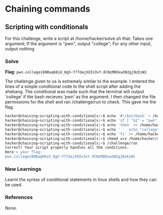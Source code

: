 # Chaining commands

## Scripting with conditionals
For this challenge, write a script at /home/hacker/solve.sh that: Takes one argument; If the argument is "pwn", output "college"; For any other input, output nothing

### Solve
**Flag:** `pwn.college{8OBaq68iU_0gh-Y77dajXUIn3vY.0lNzMDOxwSN2gjNzEzW}`

The challenge given to us is extremely similar to the example. I entered the lines of a simple conditional code to the shell script after adding the shebang. The conditional was made such that the terminal will output 'college' if the bash recieves 'pwn' as the argument. I then changed the file permissions for the shell and ran /challenge/run to check. This gave me the flag.

```bash
hacker@chaining~scripting-with-conditionals:~$ echo '#!/bin/bash' > /home/hacker/solve.sh
hacker@chaining~scripting-with-conditionals:~$ echo 'if [ "$1" = "pwn" ]' >> /home/hacker/solve.sh
hacker@chaining~scripting-with-conditionals:~$ echo 'then' >> /home/hacker/solve.sh 
hacker@chaining~scripting-with-conditionals:~$ echo '    echo "college"' >> /home/hacker/solve.sh
hacker@chaining~scripting-with-conditionals:~$ echo 'fi' >> /home/hacker/solve.sh
hacker@chaining~scripting-with-conditionals:~$ chmod u+x /home/hacker/solve.sh
hacker@chaining~scripting-with-conditionals:~$ /challenge/run
Correct! Your script properly handles all the conditions.
Here's your flag:
pwn.college{8OBaq68iU_0gh-Y77dajXUIn3vY.0lNzMDOxwSN2gjNzEzW}
```

### New Learnings
Learnt the syntax of conditional statements in linux shells and how they can be used. 

### References 
None. 
